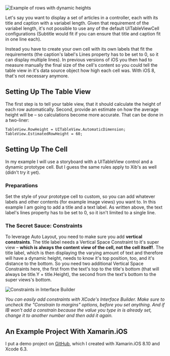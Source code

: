 ![Example of rows with dynamic heights](https://thomasbandt.com/upload/dynamicrowheightdemo.png)

Let's say you want to display a set of articles in a controller, each with its title and caption with a variabel length. Given that requirement of the variabel length, it's not possible to use any of the default UITableViewCell configurations (Subtitle would fit if you can ensure that title and caption fit in one line each).

Instead you have to create your own cell with its own labels that fit the requirements (the caption's label's Lines property has to be set to 0, so it can display multiple lines). In previous versions of iOS you then had to measure manually the final size of the cell's content so you could tell the table view in it's data source object how high each cell was. With iOS 8, that's not necessary anymore.

## Setting Up The Table View

The first step is to tell your table view, that it should calculate the height of each row automatically. Second, provide an estimate on how the average height will be – so calculations become more accurate. That can be done in a two-liner:

    TableView.RowHeight = UITableView.AutomaticDimension;
    TableView.EstimatedRowHeight = 60;

## Setting Up The Cell

In my example I will use a storyboard with a UITableView control and a dynamic prototype cell. But I guess the same rules apply to Xib's as well (didn't try it yet).

### Preparations

Set the style of your prototype cell to custom, so you can add whatever labels and other contents (for example image views) you want to. In this example I am going to add a title and a text label. As written above, the text label's lines property has to be set to 0, so it isn't limited to a single line.

### The Secret Sauce: Constraints

To leverage Auto Layout, you need to make sure you add **vertical constraints**. The title label needs a Vertical Space Constraint to it's super view – **which is always the content view of the cell, not the cell itself!**. The title label, which is then displaying the varying amount of text and therefore will have a dynamic height, needs to know it's top position, too, and it's distance to the bottom. So you need two additional Vertical Space Constraints here, the first from the text's top to the title's bottom (that will always be title.Y + title.Height), the second from the text's bottom to the super views's bottom.

![Constraints in Interface Builder](https://thomasbandt.com/upload/constraints-interface-builder.png)

*You can easily add constraints with XCode's Interface Builder. Make sure to uncheck the "Constrain to margins" options, before you set anything. And if IB won't add a constrain because the value you type in is already set, change it to another number and then add it again.*

## An Example Project With Xamarin.iOS

I put a demo project on [GitHub](https://github.com/aspnetde/thomasbandt.com-samples/tree/master/DynamicRowHeightDemo), which I created with Xamarin.iOS 8.10 and Xcode 6.3.
